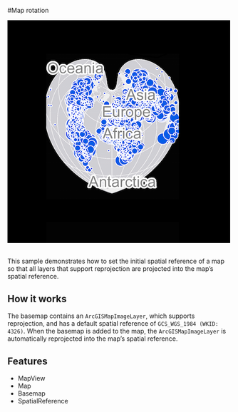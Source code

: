 #Map rotation

![](screenshot.png) 

##

This sample demonstrates how to set the initial spatial reference of a map so that all layers that support reprojection are projected into the map’s spatial reference.

## How it works

The basemap contains an `ArcGISMapImageLayer`, which supports reprojection, and has a default spatial reference of `GCS_WGS_1984 (WKID: 4326)`. 
When the basemap is added to the map, the `ArcGISMapImageLayer` is automatically reprojected into the map’s spatial reference.

## Features

- MapView
- Map
- Basemap
- SpatialReference


